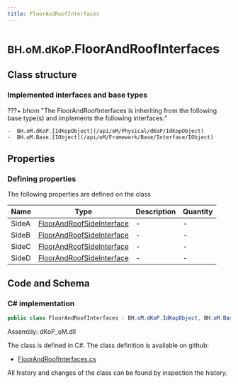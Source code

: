 ```yaml
---
title: FloorAndRoofInterfaces
---
```


# <small>BH.oM.dKoP.</small>**FloorAndRoofInterfaces**



## Class structure

### Implemented interfaces and base types

???+ bhom "The FloorAndRoofInterfaces is inheriting from the following base type(s) and implements the following interfaces:"

    -  BH.oM.dKoP.[IdKopObject](/api/oM/Physical/dKoP/IdKopObject)
    -  BH.oM.Base.[IObject](/api/oM/Framework/Base/Interface/IObject)


## Properties



### Defining properties

The following properties are defined on the class

| Name             | Type             | Description      | Quantity         |
|------------------|------------------|------------------|------------------|
| SideA | [FloorAndRoofSideInterface](/api/oM/Physical/dKoP/Interfaces/FloorAndRoofSideInterface) | - | - |
| SideB | [FloorAndRoofSideInterface](/api/oM/Physical/dKoP/Interfaces/FloorAndRoofSideInterface) | - | - |
| SideC | [FloorAndRoofSideInterface](/api/oM/Physical/dKoP/Interfaces/FloorAndRoofSideInterface) | - | - |
| SideD | [FloorAndRoofSideInterface](/api/oM/Physical/dKoP/Interfaces/FloorAndRoofSideInterface) | - | - |


## Code and Schema

### C# implementation

``` C# title="C#"
public class FloorAndRoofInterfaces : BH.oM.dKoP.IdKopObject, BH.oM.Base.IObject
```

Assembly: dKoP_oM.dll

The class is defined in C#. The class definition is available on github:

- [FloorAndRoofInterfaces.cs](https://github.com/BHoM/dKoP_Toolkit/blob/develop/dKoP_oM/Interfaces\FloorAndRoofInterfaces.cs)

All history and changes of the class can be found by inspection the history.
